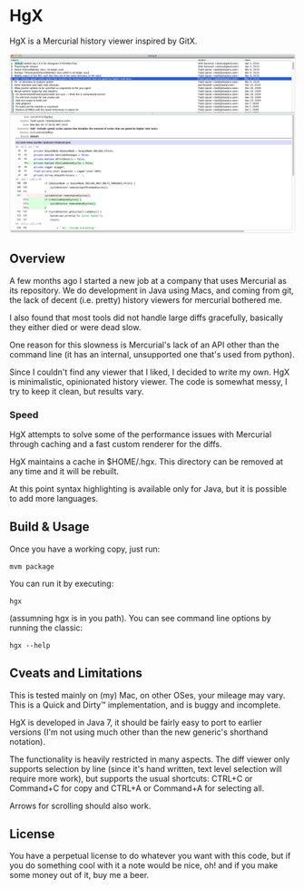 HgX
===

HgX is a Mercurial history viewer inspired by GitX. 

!["JCarder repository screenshot"](doc/jcarder.png)

Overview
-------

A few months ago I started a new job at a company that uses Mercurial as its repository. We do development in Java using Macs, and coming from git, the lack of decent (i.e. pretty) history viewers for mercurial bothered me.

I also found that most tools did not handle large diffs gracefully, basically they either died or were dead slow.

One reason for this slowness is Mercurial's lack of an API other than the command line (it has an internal, unsupported one that's used from python).

Since I couldn't find any viewer that I liked, I decided to write my own. HgX is minimalistic, opinionated history viewer. The code is somewhat messy, I try to keep it clean, but results vary.

### Speed 

HgX attempts to solve some of the performance issues with Mercurial through caching and a fast custom renderer for the diffs.

HgX maintains a cache in $HOME/.hgx. This directory can be removed at any time and it will be rebuilt.

At this point syntax highlighting is available only for Java, but it is possible to add more languages.

Build & Usage
-------------

Once you have a working copy, just run:

    mvm package

You can run it by executing:

    hgx

(assumning hgx is in you path).
You can see command line options by running the classic:

    hgx --help


Cveats and Limitations
----------------------

This is tested mainly on (my) Mac, on other OSes, your mileage may vary. This is a Quick and Dirty™ implementation, and is buggy and incomplete.

HgX is developed in Java 7, it should be fairly easy to port to earlier versions (I'm not using much other than the new generic's shorthand notation).

The functionality is heavily restricted in many aspects. The diff viewer only supports selection by line (since it's hand written, text level selection will require more work), but supports the usual shortcuts: CTRL+C or Command+C for copy and CTRL+A or Command+A for selecting all.

Arrows for scrolling should also work.


License
-------

You have a perpetual license to do whatever you want with this code, but if you do something cool with it a note would be nice, oh! and if you make some money out of it, buy me a beer.
